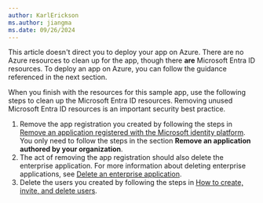 ```yaml
---
author: KarlErickson
ms.author: jiangma
ms.date: 09/26/2024
---
```


This article doesn't direct you to deploy your app on Azure. There are no Azure resources to clean up for the app, though there **are** Microsoft Entra ID resources. To deploy an app on Azure, you can follow the guidance referenced in the next section.

When you finish with the resources for this sample app, use the following steps to clean up the Microsoft Entra ID resources. Removing unused Microsoft Entra ID resources is an important security best practice.

1. Remove the app registration you created by following the steps in [Remove an application registered with the Microsoft identity platform](/entra/identity-platform/howto-remove-app). You only need to follow the steps in the section **Remove an application authored by your organization**.
1. The act of removing the app registration should also delete the enterprise application. For more information about deleting enterprise applications, see [Delete an enterprise application](/entra/identity/enterprise-apps/delete-application-portal).
1. Delete the users you created by following the steps in [How to create, invite, and delete users](/entra/fundamentals/how-to-create-delete-users).
